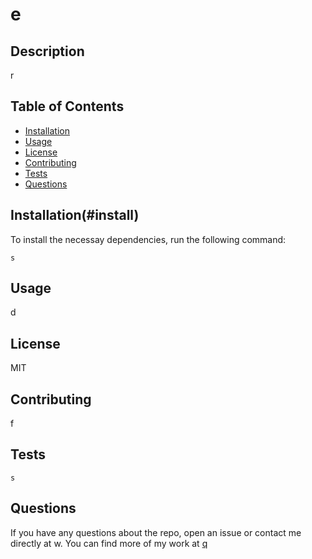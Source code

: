 # e
## Description
r

## Table of Contents
- [Installation](#install)
- [Usage](#usage)
- [License](#license)
- [Contributing](#contributing)
- [Tests](#tests)
- [Questions](#questions)

## Installation(#install)
To install the necessay dependencies, run the following command:
```
s
```
## Usage
d

## License
MIT

## Contributing
f

## Tests
```
s
```
## Questions
If you have any questions about the repo, open an issue or contact me directly at w. You can find more of my work at [q](github.com/q)
